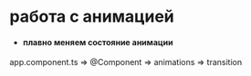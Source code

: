 # работа с анимацией

- #### плавно меняем состояние анимации

app.component.ts => @Component => animations => transition
